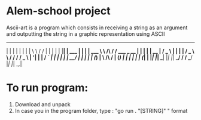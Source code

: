 # Alem-school project

Ascii-art is a program which consists in receiving a string as an argument and outputting the string in a graphic representation using ASCII

 _    _          _   _                __          __                 _       _  
| |  | |        | | | |               \ \        / /                | |     | | 
| |__| |   ___  | | | |   ___          \ \  /\  / /    ___    _ __  | |   __| | 
|  __  |  / _ \ | | | |  / _ \          \ \/  \/ /    / _ \  | '__| | |  / _` | 
| |  | | |  __/ | | | | | (_) |          \  /\  /    | (_) | | |    | | | (_| | 
|_|  |_|  \___| |_| |_|  \___/            \/  \/      \___/  |_|    |_|  \__,_| 

# To run program: 
1. Download and unpack
2. In case you in the program folder, type : "go run . "[STRING]" " format
